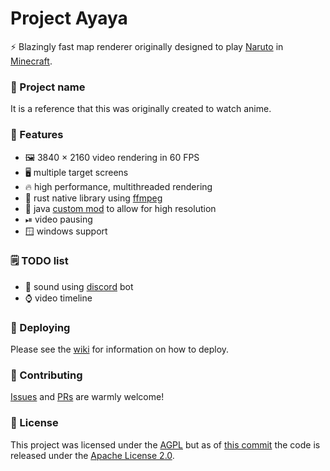 # Project Ayaya

⚡ Blazingly fast map renderer originally designed to play [Naruto](https://en.wikipedia.org/wiki/Naruto) in [Minecraft](https://en.wikipedia.org/wiki/Minecraft).

### 💬 Project name

It is a reference that this was originally created to watch anime.

### 💖 Features

 - 🖼 3840 × 2160 video rendering in 60 FPS
 - 🖥 multiple target screens
 - 🔥 high performance, multithreaded rendering
 - 🦀 rust native library using [ffmpeg](https://ffmpeg.org/)
 - 🍵 java [custom mod](https://github.com/WcaleNieWolny/ProjectAyaya/tree/master/fastmaprenderer) to allow for high resolution
 - ⏯ video pausing
- 🪟 windows support

### 🗒 TODO list

- 📢 sound using [discord](https://discord.com/) bot
- ⌚ video timeline

### 🚀 Deploying
Please see the [wiki](https://github.com/WcaleNieWolny/ProjectAyaya/wiki) for information on how to deploy.

### 🤝 Contributing

[Issues](https://github.com/WcaleNieWolny/ProjectAyaya/issues) and [PRs](https://github.com/WcaleNieWolny/ProjectAyaya/pulls) are warmly welcome!

### 📜 License

This project was licensed under the [AGPL](https://choosealicense.com/licenses/agpl-3.0/#) but as of [this commit](https://github.com/WcaleNieWolny/ProjectAyaya/commit/1c01290c86a800227cb9d5bb48209cde5a5f631e) the code is released under the [Apache License 2.0](https://choosealicense.com/licenses/apache-2.0/).